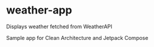 # weather-app
Displays weather fetched from WeatherAPI

Sample app for Clean Architecture and Jetpack Compose
